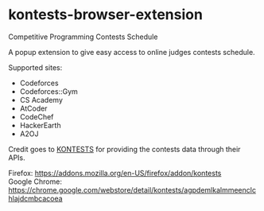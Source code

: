 # kontests-browser-extension
Competitive Programming Contests Schedule

A popup extension to give easy access to online judges contests schedule.

Supported sites:
- Codeforces
- Codeforces::Gym
- CS Academy
- AtCoder
- CodeChef
- HackerEarth
- A2OJ

Credit goes to [KONTESTS](https://kontests.net) for providing the contests data through their APIs.

Firefox: https://addons.mozilla.org/en-US/firefox/addon/kontests  
Google Chrome: https://chrome.google.com/webstore/detail/kontests/agpdemlkalmmeenclchlajdcmbcacoea
